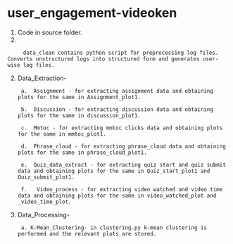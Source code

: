 # user_engagement-videoken
1. Code in source folder.
2. 
          
         data_clean contains python script for preprocessing log files. Converts unstructured logs into structured form and generates user-wise log files.
2. Data_Extraction-

        a.  Assignment - for extracting assignment data and obtaining plots for the same in Assignment_plot1.
      
        b.  Discussion - for extracting discussion data and obtaining plots for the same in discussion_plot1. 
      
        c.  Mmtoc - for extracting mmtoc clicks data and obtaining plots for the same in mmtoc_plot1.
      
        d.  Phrase_cloud - for extracting phrase_cloud data and obtaining plots for the same in phrase_cloud_plot1.
      
        e.  Quiz_data_extract - for extracting quiz start and quiz submit data and obtaining plots for the same in Quiz_start_plot1 and Quiz_submit_plot1. 
      
        f.   Video_process - for extracting video watched and video time data and obtaining plots for the same in video_watched_plot and _video_time_plot. 
        
3. Data_Processing-
        
        a. K-Mean_Clustering- in clustering.py k-mean clustering is performed and the relevant plots are stored.
